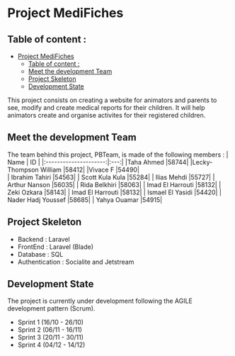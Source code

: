 # Project MediFiches

## Table of content :
- [Project MediFiches](#project-medifiches)
  - [Table of content :](#table-of-content-)
  - [Meet the development Team](#meet-the-development-team)
  - [Project Skeleton](#project-skeleton)
  - [Development State](#development-state)


This project consists on creating a website for animators and parents to see, modify and create medical reports for their children. It will help animators create and organise activites for their registered children.


## Meet the development Team

The team behind this project, PBTeam, is made of the following members :
|       Name            |  ID |
|:---------------------:|:---:|
|Taha Ahmed             |58744|
|Lecky-Thompson William |58412|
|Vivace F               |54490|  
| Ibrahim Tahiri        |54563|
| Scott Kula Kula       |55284|
| Ilias Mehdi           |55727|
| Arthur Nanson         |56035|
| Rida Belkhiri         |58063|
| Imad El Harrouti      |58132|
| Zeki Ozkara           |58143|
| Imad El Harrouti      |58132|
| Ismael El Yasidi      |54420|
| Nader Hadj Youssef    |58685|
| Yahya Ouamar          |54915|
  
## Project Skeleton
- Backend           : Laravel
- FrontEnd          : Laravel (Blade)
- Database          : SQL
- Authentication    : Socialite and Jetstream

## Development State
The project is currently under development following the AGILE development pattern (Scrum).

- Sprint 1 (16/10 - 26/10)
- Sprint 2 (06/11 - 16/11)
- Sprint 3 (20/11 - 30/11)
- Sprint 4 (04/12 - 14/12)